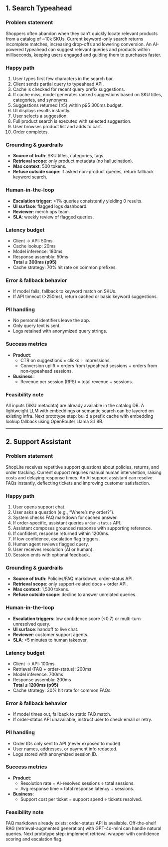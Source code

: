 ## 1. Search Typeahead

### Problem statement
Shoppers often abandon when they can’t quickly locate relevant products from a catalog of ~10k SKUs. Current keyword-only search returns incomplete matches, increasing drop-offs and lowering conversion. An AI-powered typeahead can suggest relevant queries and products within milliseconds, keeping users engaged and guiding them to purchases faster.

### Happy path
1. User types first few characters in the search bar.
2. Client sends partial query to typeahead API.
3. Cache is checked for recent query prefix suggestions.
4. If cache miss, model generates ranked suggestions based on SKU titles, categories, and synonyms.
5. Suggestions returned (≤5) within p95 300ms budget.
6. UI displays results instantly.
7. User selects a suggestion.
8. Full product search is executed with selected suggestion.
9. User browses product list and adds to cart.
10. Order completes.

### Grounding & guardrails
- **Source of truth**: SKU titles, categories, tags.  
- **Retrieval scope**: only product metadata (no hallucination).  
- **Max context**: 500 tokens.  
- **Refuse outside scope**: if asked non-product queries, return fallback keyword search.  

### Human-in-the-loop
- **Escalation trigger**: <1% queries consistently yielding 0 results.  
- **UI surface**: flagged logs dashboard.  
- **Reviewer**: merch ops team.  
- **SLA**: weekly review of flagged queries.  

### Latency budget
- Client → API: 50ms  
- Cache lookup: 20ms  
- Model inference: 180ms  
- Response assembly: 50ms  
**Total ≤ 300ms (p95)**  
- Cache strategy: 70% hit rate on common prefixes.  

### Error & fallback behavior
- If model fails, fallback to keyword match on SKUs.  
- If API timeout (>250ms), return cached or basic keyword suggestions.  

### PII handling
- No personal identifiers leave the app.  
- Only query text is sent.  
- Logs retained with anonymized query strings.  

### Success metrics
- **Product**:  
  - CTR on suggestions = clicks ÷ impressions.  
  - Conversion uplift = orders from typeahead sessions ÷ orders from non-typeahead sessions.  
- **Business**:  
  - Revenue per session (RPS) = total revenue ÷ sessions.  

### Feasibility note
All inputs (SKU metadata) are already available in the catalog DB. A lightweight LLM with embeddings or semantic search can be layered on existing infra. Next prototype step: build a prefix cache with embedding lookup fallback using OpenRouter Llama 3.1 8B.

---

## 2. Support Assistant

### Problem statement
ShopLite receives repetitive support questions about policies, returns, and order tracking. Current support requires manual human intervention, raising costs and delaying response times. An AI support assistant can resolve FAQs instantly, deflecting tickets and improving customer satisfaction.

### Happy path
1. User opens support chat.  
2. User asks a question (e.g., “Where’s my order?”).  
3. System checks FAQ markdown for cached answer.  
4. If order-specific, assistant queries `order-status` API.  
5. Assistant composes grounded response with supporting reference.  
6. If confident, response returned within 1200ms.  
7. If low confidence, escalation flag triggers.  
8. Human agent reviews flagged query.  
9. User receives resolution (AI or human).  
10. Session ends with optional feedback.  

### Grounding & guardrails
- **Source of truth**: Policies/FAQ markdown, order-status API.  
- **Retrieval scope**: only support-related docs + order API.  
- **Max context**: 1,500 tokens.  
- **Refuse outside scope**: decline to answer unrelated queries.  

### Human-in-the-loop
- **Escalation triggers**: low confidence score (<0.7) or multi-turn unresolved query.  
- **UI surface**: handoff to live chat.  
- **Reviewer**: customer support agents.  
- **SLA**: <5 minutes to human takeover.  

### Latency budget
- Client → API: 100ms  
- Retrieval (FAQ + order-status): 200ms  
- Model inference: 700ms  
- Response assembly: 200ms  
**Total ≤ 1200ms (p95)**  
- Cache strategy: 30% hit rate for common FAQs.  

### Error & fallback behavior
- If model times out, fallback to static FAQ match.  
- If order-status API unavailable, instruct user to check email or retry.  

### PII handling
- Order IDs only sent to API (never exposed to model).  
- User names, addresses, or payment info redacted.  
- Logs stored with anonymized session ID.  

### Success metrics
- **Product**:  
  - Resolution rate = AI-resolved sessions ÷ total sessions.  
  - Avg response time = total response latency ÷ sessions.  
- **Business**:  
  - Support cost per ticket = support spend ÷ tickets resolved.  

### Feasibility note
FAQ markdown already exists; order-status API is available. Off-the-shelf RAG (retrieval-augmented generation) with GPT-4o-mini can handle natural queries. Next prototype step: implement retrieval wrapper with confidence scoring and escalation flag.
